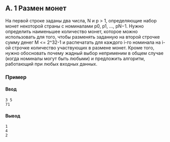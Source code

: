 ## A. 1 Размен монет

На первой строке заданы два числа, N и p > 1, определяющие набор монет некоторой страны с номиналами p0, p1, ..., pN−1. Нужно определить наименьшее количество монет, которое можно использовать для того, чтобы разменять заданную на второй строчке сумму денег M <= 2^32-1 и распечатать для каждого i-го номинала на i-ой строчке количество участвующих в размене монет. Кроме того, нужно обосновать почему жадный выбор неприменим в общем случае (когда номиналы могут быть любыми) и предложить алгоритм, работающий при любых входных данных.

### Пример
#### Ввод
```
3 5
71
```
#### Вывод
```
1
4
2
```
